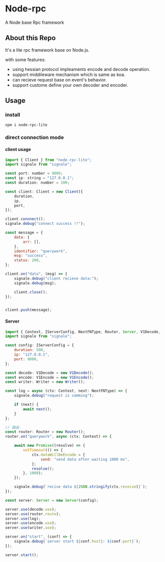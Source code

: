 # Node-rpc
A Node base Rpc framework

## About this Repo

It's a lite rpc framework base on Node.js. 

with some features:
* using hessian protocol impleaments encode and decode operation.
* support middileware mechanism which is same as koa.
* can recieve request base on event's behavior.
* support custome define your own decoder and encoder.

## Usage

### install

```
npm i node-rpc-lite
```

### direct connection mode

#### client usage

``` js
import { Client } from "node-rpc-lite";
import signale from "signale";

const port: number = 9000;
const ip: string = "127.0.0.1";
const duration: number = 100;

const client: Client = new Client({
    duration,
    ip,
    port,
});

client.connnect();
signale.debug("connect success !!");

const message = {
    data: {
        arr: [],
    },
    identifier: "querywork",
    msg: "success",
    status: 200,
};

client.on("data", (msg) => {
    signale.debug("client recieve data:");
    signale.debug(msg);

    client.close();
});


client.push(message);


```

#### Server

```js
import { Context, IServerConfig, NextFNType, Router, Server, V1Decode, V1Encode, Writer } from "node-rpc-lite";
import signale from "signale";

const config: IServerConfig = {
    duration: 500,
    ip: "127.0.0.1",
    port: 9000,
};

const decode: V1Decode = new V1Decode();
const encode: V1Encode = new V1Encode();
const writer: Writer = new Writer();

const log = async (ctx: Context, next: NextFNType) => {
    signale.debug("request is comming");

    if (next) {
        await next();
    }
};

// 路由
const router: Router = new Router();
router.on("querywork", async (ctx: Context) => {

    await new Promise((resolve) => {
        setTimeout(() => {
            ctx.dataWillBeEncode = {
                send: "send data after waiting 1000 ms",
            };
            resolve();
        }, 1000);
    });

    signale.debug(`recive data ${JSON.stringify(ctx.receive)}`);
});

const server: Server = new Server(config);

server.use(decode.use);
server.use(router.route);
server.use(log);
server.use(encode.use);
server.use(writer.use);

server.on("start", (conf) => {
    signale.debug(`server start ${conf.host}: ${conf.port}`);
});

server.start();

```





